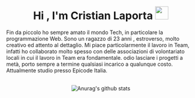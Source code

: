 <h1 align="center">Hi , I'm Cristian Laporta <img src="https://media.giphy.com/media/hvRJCLFzcasrR4ia7z/giphy.gif" width="35"></h1>

Fin da piccolo ho sempre amato il mondo Tech, in particolare la programmazione Web. Sono un ragazzo di 23 anni , estroverso, molto creativo ed attento al dettaglio. Mi piace particolarmente il lavoro in Team, infatti ho collaborato molto spesso con delle associazioni di volontariato locali in cui il lavoro in Team era fondamentale.
odio lasciare i progetti a metà, porto sempre a termine qualsiasi incarico a qualunque costo.
Attualmente studio presso Epicode Italia.
<br><br>
               <center>  ![Anurag's github stats](https://github-readme-stats.vercel.app/api?username=CristianLaporta&theme=dark&show_icons=true)</center>

